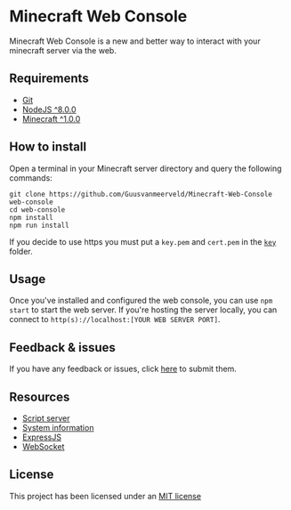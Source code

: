 # Minecraft Web Console

Minecraft Web Console is a new and better way to interact with your minecraft server via the web.

## Requirements

- [Git](https://git-scm.com/)
- [NodeJS ^8.0.0](https://nodejs.org)
- [Minecraft ^1.0.0](https://minecraft.net/download)

## How to install

Open a terminal in your Minecraft server directory and query the following commands:

```
git clone https://github.com/Guusvanmeerveld/Minecraft-Web-Console web-console
cd web-console
npm install
npm run install
```

If you decide to use https you must put a `key.pem` and `cert.pem` in the [`key`](key/) folder.

## Usage

Once you've installed and configured the web console, you can use `npm start` to start the web server. If you're hosting the server locally, you can connect to `http(s)://localhost:[YOUR WEB SERVER PORT]`.

## Feedback & issues

If you have any feedback or issues, click [here](https://github.com/Guusvanmeerveld/Minecraft-Web-Console/issues) to submit them.

## Resources

- [Script server](https://www.npmjs.com/package/scriptserver)
- [System information](https://systeminformation.io/)
- [ExpressJS](https://expressjs.com/)
- [WebSocket](https://www.npmjs.com/package/ws)

## License

This project has been licensed under an [MIT license](LICENSE)
